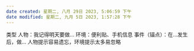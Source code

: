 ```yaml
---
date created: 星期二, 八月 29日 2023, 5:06:59 下午
date modified: 星期二, 九月 5日 2023, 1:57:28 下午
---
```


类型
	人物：我记得明天要做…
	环境：便利贴、手机信息
	事件（锚点）：在…发生后，做…
人物提示容易遗忘，环境提示太多易忽略
